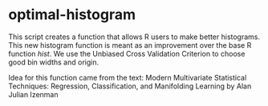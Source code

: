 # optimal-histogram
This script creates a function that allows R users to make better histograms.  
This new histogram function is meant as an improvement over the base R function *hist*.
We use the Unbiased Cross Validation Criterion to choose good bin widths and origin.

Idea for this function came from the text:
Modern Multivariate Statistical Techniques: 
Regression, Classification, and Manifolding Learning
by Alan Julian Izenman
